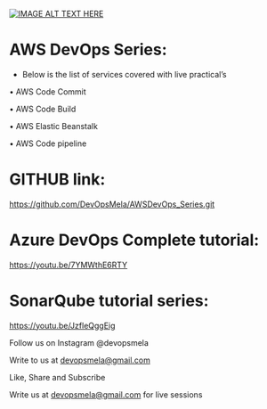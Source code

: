 
[![IMAGE ALT TEXT HERE](http://img.youtube.com/vi/3cg5yq7MdnQ/0.jpg)](http://www.youtube.com/watch?v=3cg5yq7MdnQ)

# AWS DevOps Series:
- Below is the list of services covered with live practical’s

•	AWS Code Commit

•	AWS Code Build

•	AWS Elastic Beanstalk 

•	AWS Code pipeline 

# GITHUB link:

https://github.com/DevOpsMela/AWSDevOps_Series.git

# Azure DevOps Complete tutorial:

https://youtu.be/7YMWthE6RTY

# SonarQube tutorial series:

https://youtu.be/JzfleQggEig

Follow us on Instagram @devopsmela

Write to us at devopsmela@gmail.com 

Like, Share and Subscribe

Write us at devopsmela@gmail.com for live sessions
